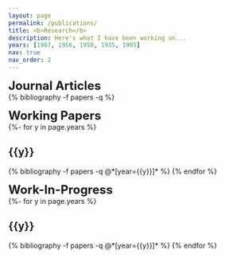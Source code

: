 ```yaml
---
layout: page
permalink: /publications/
title: <b>Research</b>
description: Here's what I have been working on...
years: [1967, 1956, 1950, 1935, 1905]
nav: true
nav_order: 2
---
```

<!-- _pages/publications.md -->
<div class="publications">

<font size="5"><b> Journal Articles </b></font>   
  {% bibliography -f papers -q %}

<font size="5"><b> Working Papers </b></font>  
{%- for y in page.years %}
  <h2 class="year">{{y}}</h2>
  {% bibliography -f papers -q @*[year={{y}}]* %}
{% endfor %}
  
<font size="5"><b> Work-In-Progress </b></font>   
{%- for y in page.years %}
  <h2 class="year">{{y}}</h2>
  {% bibliography -f papers -q @*[year={{y}}]* %}
{% endfor %}
  
  
</div>
